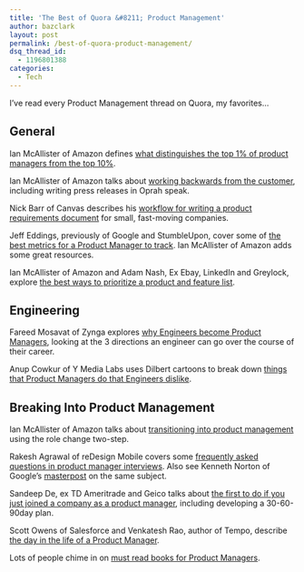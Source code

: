 ```yaml
---
title: 'The Best of Quora &#8211; Product Management'
author: bazclark
layout: post
permalink: /best-of-quora-product-management/
dsq_thread_id:
  - 1196801388
categories:
  - Tech
---
```

I&#8217;ve read every Product Management thread on Quora, my favorites&#8230; <!--more-->

## General

Ian McAllister of Amazon defines [what distinguishes the top 1% of product managers from the top 10%][1].

Ian McAllister of Amazon talks about [working backwards from the customer][2], including writing press releases in Oprah speak.

Nick Barr of Canvas describes his [workflow for writing a product requirements document][3] for small, fast-moving companies.

Jeff Eddings, previously of Google and StumbleUpon, cover some of [the best metrics for a Product Manager to track][4]. Ian McAllister of Amazon adds some great resources.

Ian McAllister of Amazon and Adam Nash, Ex Ebay, LinkedIn and Greylock, explore [the best ways to prioritize a product and feature list][5].

## Engineering

Fareed Mosavat of Zynga explores [why Engineers become Product Managers][6], looking at the 3 directions an engineer can go over the course of their career.

Anup Cowkur of Y Media Labs uses Dilbert cartoons to break down [things that Product Managers do that Engineers dislike][7].

## Breaking Into Product Management

Ian McAllister of Amazon talks about [transitioning into product management][8] using the role change two-step.

Rakesh Agrawal of reDesign Mobile covers some [frequently asked questions in product manager interviews][9]. Also see Kenneth Norton of Google&#8217;s [masterpost][10] on the same subject.

Sandeep De, ex TD Ameritrade and Geico talks about [the first to do if you just joined a company as a product manager][11], including developing a 30-60-90day plan.

Scott Owens of Salesforce and Venkatesh Rao, author of Tempo, describe [the day in the life of a Product Manager][12].

Lots of people chime in on [must read books for Product Managers][13].

 [1]: http://www.quora.com/Product-Management/What-distinguishes-the-top-1-of-product-managers-from-the-top-10
 [2]: http://www.quora.com/What-is-Amazons-approach-to-product-development-and-product-management
 [3]: http://www.quora.com/Workflow/Whats-an-effective-workflow-for-writing-a-Product-Requirements-Document-PRD
 [4]: https://www.quora.com/What-are-the-best-metrics-for-a-product-manager-to-track
 [5]: http://www.quora.com/What-are-the-best-ways-to-prioritize-a-product-and-feature-list
 [6]: http://www.quora.com/Product-Management/Why-do-engineers-become-product-managers
 [7]: http://www.quora.com/What-are-some-things-that-Product-Managers-do-that-engineers-dislike
 [8]: https://www.quora.com/Product-Management/How-can-I-break-into-product-management-without-prior-experience-in-the-field
 [9]: https://www.quora.com/What-are-frequently-asked-questions-in-product-manager-interviews
 [10]: https://www.kennethnorton.com/essays/productmanager.html
 [11]: https://www.quora.com/Product-Managers/What-are-the-first-things-you-would-do-if-you-just-joined-a-company-as-Product-Manager
 [12]: https://www.quora.com/What-is-a-day-in-the-life-of-a-Product-Manager
 [13]: https://www.quora.com/What-are-some-must-read-books-for-product-managers
